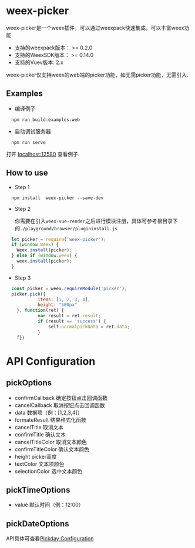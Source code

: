 # weex-picker
weex-picker是一个weex插件，可以通过weexpack快速集成，可以丰富weex功能

* 支持的weexpack版本： >= 0.2.0
* 支持的WeexSDK版本： >= 0.14.0
* 支持的Vuev版本: 2.x

weex-picker仅支持weex的web端的picker功能，如无需picker功能，无需引入.

## Examples

- 编译例子
```
  npm run build:examples:web
```
- 启动调试服务器
```
  npm run serve
```
  打开 [localhost:12580]('localhost:12580/index.html') 查看例子.

## How to use
- Step 1
```
  npm install  weex-picker --save-dev
```
- Step 2
  
  你需要在引入`weex-vue-render`之后进行模块注册，具体可参考根目录下的`./playground/browser/plugininstall.js`

```javascript
  let picker = require('weex-picker');
  if (window.Weex) {
    Weex.install(picker);
  } else if (window.weex) {
    weex.install(picker);
  }
```
- Step 3

```javascript
  const picker = weex.requireModule('picker');
  picker.pick({
			items: [1, 2, 3, 4],
			height: "500px"
	}, function(ret) {
			var result = ret.result;
			if (result == 'success') {
				self.normalpickData = ret.data;
			}
	f})
```
# API Configuration

## pickOptions
  - confirmCallback 确定按钮点击回调函数
  - cancelCallback 取消按钮点击回调函数
  - data 数据项（例：[1,2,3,4]）
  - formateResult 结果格式化函数
  - cancelTitle 取消文本
  - confirmTitle 确认文本
  - cancelTitleColor 取消文本颜色
  - confirmTitleColor 确认文本颜色
  - height picker高度
  - textColor 文本项颜色
  - selectionColor 选中文本颜色

## pickTimeOptions

  - value 默认时间（例：12:00）

## pickDateOptions
  
  API具体可查看[Pickday Configuration](https://github.com/dbushell/Pikaday#configuration)